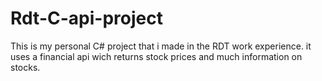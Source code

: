 # Rdt-C-api-project
This is my personal C# project that i made in the RDT work experience. it uses a financial api wich returns stock prices and much information on  stocks.
